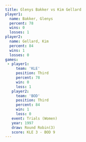 ```yaml
---
title: Glenys Bakker vs Kim Gellard
player1:              
  name: Bakker, Glenys
  percent: 78         
  wins: 0             
  losses: 1           
player2:              
  name: Gellard, Kim  
  percent: 84         
  wins: 1             
  losses: 0           
games:
 - player1:         
     team: 'KLE'    
     position: Third
     percent: 78    
     win: 0         
     loss: 1        
   player2:         
     team: 'BOD'    
     position: Third
     percent: 84    
     win: 1         
     loss: 0        
   event: Trials (Women)
   year: 1997           
   draw: Round Robin(3) 
   score: KLE 3 - BOD 9 
---
```

